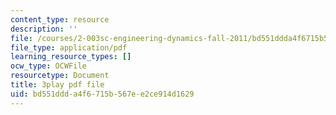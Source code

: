 ```yaml
---
content_type: resource
description: ''
file: /courses/2-003sc-engineering-dynamics-fall-2011/bd551ddda4f6715b567ee2ce914d1629_iMz0LiqjFmE.pdf
file_type: application/pdf
learning_resource_types: []
ocw_type: OCWFile
resourcetype: Document
title: 3play pdf file
uid: bd551ddd-a4f6-715b-567e-e2ce914d1629
---
```

